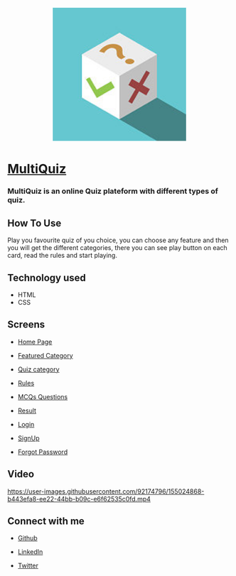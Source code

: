 <h1 align="center">
<br/>
<a href="https://objective-lewin-a1ee76.netlify.app/"><img src="https://raw.githubusercontent.com/NamrataRaikwar2002/quiz-mini-app/dev/images/fevicon.ico" alt="Checkcart" width="300"></a>
<br/>
</h1>

#  [MultiQuiz](https://elastic-lichterman-c24c44.netlify.app/)

### MultiQuiz is an online Quiz plateform with different types of quiz.

## How To Use
 Play you favourite quiz of you choice, you can choose any feature and then you will get the different categories, there you can see play button on each card, read the rules and start playing.

## Technology used
 * HTML 
 * CSS

## Screens
* [Home Page](https://elastic-lichterman-c24c44.netlify.app/)

* [Featured Category](https://elastic-lichterman-c24c44.netlify.app/)

* [Quiz category](https://elastic-lichterman-c24c44.netlify.app/category/category.html)

* [Rules](https://elastic-lichterman-c24c44.netlify.app/rule/rule.html)

* [MCQs Questions](https://elastic-lichterman-c24c44.netlify.app/ques/ques.html)

* [Result](https://elastic-lichterman-c24c44.netlify.app/result/result.html)

* [Login](https://elastic-lichterman-c24c44.netlify.app/authentication/login/login)

* [SignUp](https://elastic-lichterman-c24c44.netlify.app/authentication/signup/signup)

* [Forgot Password](https://elastic-lichterman-c24c44.netlify.app/forgotpassword/forgotpassword)

## Video


https://user-images.githubusercontent.com/92174796/155024868-b443efa8-ee22-44bb-b09c-e6f62535c0fd.mp4




## Connect with me

* [Github](https://github.com/NamrataRaikwar2002)

* [LinkedIn](https://www.linkedin.com/in/namrata-raikwar-727951224/)

* [Twitter](https://twitter.com/RaikwarNamrata?t=plsVpPoUgAtlfzgO6Uvvsw&s=03)



